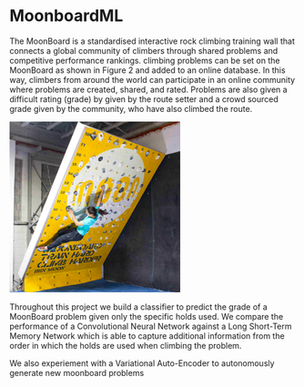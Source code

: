 # MoonboardML
The MoonBoard is a standardised interactive rock climbing training wall that connects a global community of climbers through shared problems and competitive performance rankings. climbing problems can be set on the MoonBoard as shown in Figure 2 and added to an online database. In this way, climbers from around the world can participate in an online community where problems are created, shared, and rated. Problems are also given a difficult rating (grade) by given by the route setter and a crowd sourced grade given by the community, who have also climbed the route.

<img src="moonboard.jpg" alt="a moonboard" width="300"/>

Throughout this project we build a classifier to predict the grade of a MoonBoard problem given only the specific holds used. We compare the performance of a Convolutional Neural Network against a Long Short-Term Memory Network which is able to capture additional information from the order in which the holds are used when climbing the problem. 

We also experiement with a Variational Auto-Encoder to autonomously generate new moonboard problems

